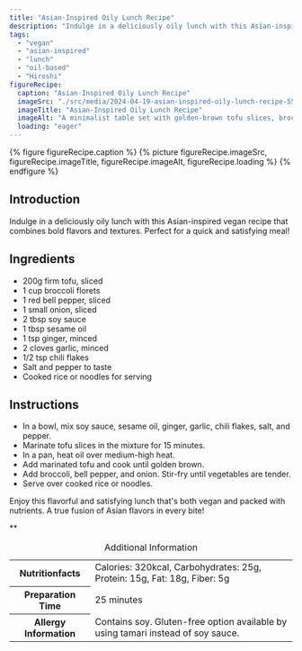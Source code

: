 ```yaml
---
title: "Asian-Inspired Oily Lunch Recipe"
description: "Indulge in a deliciously oily lunch with this Asian-inspired vegan recipe that combines bold flavors and textures. Perfect for a quick and satisfying meal!"
tags:
  - "vegan"
  - "asian-inspired"
  - "lunch"
  - "oil-based"
  - "Hiroshi"
figureRecipe: 
  caption: "Asian-Inspired Oily Lunch Recipe"
  imageSrc: "./src/media/2024-04-19-asian-inspired-oily-lunch-recipe-5585.png"
  imageTitle: "Asian-Inspired Oily Lunch Recipe"
  imageAlt: "A minimalist table set with golden-brown tofu slices, broccoli, bell peppers, and onions, served with rice or noodles, embodying Asian vegan cuisine tranquility."
  loading: "eager"
---
```


{% figure figureRecipe.caption %}
{% picture figureRecipe.imageSrc, figureRecipe.imageTitle, figureRecipe.imageAlt, figureRecipe.loading %}
{% endfigure %}

## Introduction

Indulge in a deliciously oily lunch with this Asian-inspired vegan recipe that combines bold flavors and textures. Perfect for a quick and satisfying meal!

## Ingredients

- 200g firm tofu, sliced
- 1 cup broccoli florets
- 1 red bell pepper, sliced
- 1 small onion, sliced
- 2 tbsp soy sauce
- 1 tbsp sesame oil
- 1 tsp ginger, minced
- 2 cloves garlic, minced
- 1/2 tsp chili flakes
- Salt and pepper to taste
- Cooked rice or noodles for serving

## Instructions

- In a bowl, mix soy sauce, sesame oil, ginger, garlic, chili flakes, salt, and pepper.
- Marinate tofu slices in the mixture for 15 minutes.
- In a pan, heat oil over medium-high heat.
- Add marinated tofu and cook until golden brown.
- Add broccoli, bell pepper, and onion. Stir-fry until vegetables are tender.
- Serve over cooked rice or noodles.

Enjoy this flavorful and satisfying lunch that's both vegan and packed with nutrients. A true fusion of Asian flavors in every bite!

**

<table><caption class='sr-only'>Additional Information</caption><tr><th>Nutritionfacts</th><td>Calories: 320kcal, Carbohydrates: 25g, Protein: 15g, Fat: 18g, Fiber: 5g&nbsp;</td></tr><tr><th>Preparation Time</th><td>25 minutes&nbsp;</td></tr><tr><th>Allergy Information</th><td>Contains soy. Gluten-free option available by using tamari instead of soy sauce.&nbsp;</td></tr></table>

